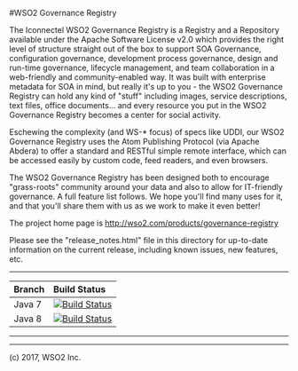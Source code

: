 #WSO2 Governance Registry

The Iconnectel WSO2 Governance Registry is a Registry and a Repository available under the
Apache Software License v2.0 which provides the right level of structure
straight out of the box to support SOA Governance, configuration governance,
development process governance, design and run-time governance, lifecycle
management, and team collaboration in a web-friendly and community-enabled
way. It was built with enterprise metadata for SOA in mind, but really
it's up to you - the WSO2 Governance Registry can hold any kind of "stuff" including
images, service descriptions, text files, office documents... and every 
resource you put in the WSO2 Governance Registry becomes a center for social activity.

Eschewing the complexity (and WS-* focus) of specs like UDDI, our 
WSO2 Governance Registry uses the Atom Publishing Protocol (via Apache Abdera) to offer 
a standard and RESTful simple remote interface, which can be accessed
easily by custom code, feed readers, and even browsers.

The WSO2 Governance Registry has been designed both to encourage "grass-roots" community 
around your data and also to allow for IT-friendly governance.  A full 
feature list follows. We hope you'll find many uses for it, and that 
you'll share them with us as we work to make it even better!

The project home page is http://wso2.com/products/governance-registry

Please see the "release_notes.html" file in this directory for up-to-date
information on the current release, including known issues, new features,
etc.

---

|  Branch | Build Status |
| :------------ |:-------------
| Java 7      | [![Build Status](https://wso2.org/jenkins/job/product-greg/badge/icon)](https://wso2.org/jenkins/job/product-greg) |
| Java 8 | [![Build Status](https://wso2.org/jenkins/job/product-greg__java8/badge/icon)](https://wso2.org/jenkins/job/product-greg__java8/) |


---

---------------------------------------------------------------------------
(c)  2017, WSO2 Inc.

